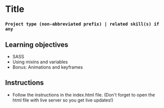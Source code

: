 # Title

### `Project type (non-abbreviated prefix) | related skill(s) if any`

## Learning objectives

- SASS
- Using mixins and variables
- Bonus: Animations and keyframes

## Instructions

- Follow the instructions in the index.html file.
  (Don't forget to open the html file with live server so you get live updates!)

